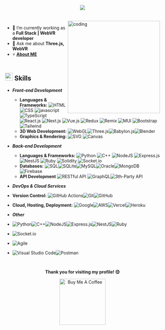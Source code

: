 <h2 align="center">  
  <img src="https://readme-typing-svg.herokuapp.com/?lines=Full%20Stack%20Developer;&center=true&width=800">
</h2>
<br/>

<img align="right" alt="coding" width="300"  src="https://github.com/funny-softdev/funny-softdev/blob/main/assets/banner.gif">

- 🔭 I’m currently working as a **Full Stack | WebVR developer**
- 💬 Ask me about **Three.js, WebVR**
- ⚡ **<a href="https://funny-web-site.vercel.app/">About ME</a>**
<br/><br/>

## <img src="https://media2.giphy.com/media/QssGEmpkyEOhBCb7e1/giphy.gif?cid=ecf05e47a0n3gi1bfqntqmob8g9aid1oyj2wr3ds3mg700bl&rid=giphy.gif" width ="25"><b> Skills</b>

<p align="center">
  
- ***Front-end Development***  
  -  **Languages & Frameworks:** ![HTML](https://img.shields.io/badge/html-%23E34F26.svg?style=for-the-badge&logo=html5&logoColor=white)![CSS](https://img.shields.io/badge/css-%231572B6.svg?style=for-the-badge&logo=css3&logoColor=white)
![javascript](https://img.shields.io/badge/javascript%20-%23323330.svg?&style=for-the-badge&logo=javascript&logoColor=%23F7DF1E)![TypeScript](https://img.shields.io/badge/TypeScript-3178C6?style=for-the-badge&logo=typescript&logoColor=white)
![React.js](https://img.shields.io/badge/react%20-%2320232a.svg?&style=for-the-badge&logo=react&logoColor=%2361DAFB)
![Next.js](https://img.shields.io/badge/next.js-000000?style=for-the-badge&logo=nextdotjs&logoColor=white)
![Vue.js](https://img.shields.io/badge/Vue.js-35495E?style=for-the-badge&logo=vuedotjs&logoColor=4FC08D)
![Redux](https://img.shields.io/badge/redux-%23593d88.svg?style=for-the-badge&logo=redux&logoColor=white)
![Remix](https://img.shields.io/badge/remix-%23000.svg?style=for-the-badge&logo=remix&logoColor=white)
![MUI](https://img.shields.io/badge/MUI-%230081CB.svg?style=for-the-badge&logo=mui&logoColor=white)
![Bootstrap](https://img.shields.io/badge/Bootstrap-7952B3?style=for-the-badge&logo=bootstrap&logoColor=white)
![Tailwind](https://img.shields.io/badge/Tailwind_CSS-38B2AC?style=for-the-badge&logo=tailwind-css&logoColor=white)
  -  **3D Web Development:** ![WebGL](https://img.shields.io/badge/WebGL-EEEEEE.svg?style=for-the-badge&logo=webgl&logoColor=CB3837)![Three.js](https://img.shields.io/badge/Three.js-black?style=for-the-badge&logo=three.js&logoColor=white)![Babylon.js](https://img.shields.io/badge/babylon.js-%23CB3837.svg?style=for-the-badge&logo=babylon.js3&logoColor=white)![Blender](https://img.shields.io/badge/Blender-F5792A?style=for-the-badge&logo=blender&logoColor=white)
  -  **Graphics & Rendering:** ![SVG](https://img.shields.io/badge/SVG-EEEEEE.svg?style=for-the-badge&logo=SVG&logoColor=CB3837)
![Canvas](https://img.shields.io/badge/Canvas-black?style=for-the-badge&logo=Canvas&logoColor=white)

- ***Back-end Development***
  -  **Languages & Frameworks:**  ![Python](https://img.shields.io/badge/python-3670A0?style=for-the-badge&logo=python&logoColor=ffdd54)
![C++](https://img.shields.io/badge/C%2B%2B-00599C?style=for-the-badge&logo=c%2B%2B&logoColor=white)
![NodeJS](https://img.shields.io/badge/node.js-6DA55F?style=for-the-badge&logo=node.js&logoColor=white)
![Express.js](https://img.shields.io/badge/express.js-%23404d59.svg?style=for-the-badge&logo=express&logoColor=%2361DAFB)
![NestJS](https://img.shields.io/badge/NestJS-E0234E?style=for-the-badge&logo=nestjs&logoColor=white)
![Ruby](https://img.shields.io/badge/Ruby-%23CB3837.svg?style=for-the-badge&logo=Ruby&logoColor=white)
![Solidity](https://img.shields.io/badge/Solidity-%23363636.svg?style=for-the-badge&logo=solidity&logoColor=white)
![Socket.io](https://img.shields.io/badge/Socket.io-Gray?style=for-the-badge&logo=socket.io&badgeColor=010101)
  - **Databases:** ![SQL](https://img.shields.io/badge/SQL-025E8C.svg?style=for-the-badge&logo=database&logoColor=white)![SQLite](https://img.shields.io/badge/sqlite-%2307405e.svg?style=for-the-badge&logo=sqlite&logoColor=white)![MySQL](https://img.shields.io/badge/MySQL-33330F?style=for-the-badge&logo=mysql&logoColor=white)![Oracle](https://img.shields.io/badge/Oracle-CC2927?style=for-the-badge&logo=oracle&logoColor=white)![MongoDB](https://img.shields.io/badge/MongoDB-%234ea94b.svg?style=for-the-badge&logo=mongodb&logoColor=white)![Firebase](https://img.shields.io/badge/firebase-%23039BE5.svg?style=for-the-badge&logo=firebase)
  - **API Development** ![RESTful API](https://img.shields.io/badge/RESTfulAPI-430098?style=for-the-badge&logo=RESTful&logoColor=white) ![GraphQL](https://img.shields.io/badge/-GraphQL-E10098?style=for-the-badge&logo=graphql&logoColor=white)![3th-Party API](https://img.shields.io/badge/3th-API-%23039BE5.svg?style=for-the-badge&logo=third)

 - ***DevOps & Cloud Services***
  - **Version Control:** ![GitHub Actions](https://img.shields.io/badge/github%20actions-%232671E5.svg?style=for-the-badge&logo=githubactions&logoColor=white)![Git](https://img.shields.io/badge/git-%23F05033.svg?style=for-the-badge&logo=git&logoColor=white)![GitHub](https://img.shields.io/badge/github-%23121011.svg?style=for-the-badge&logo=github&logoColor=white)
  - **Cloud, Hosting, Deployment:** ![Google](https://img.shields.io/badge/Google-4285F4?style=for-the-badge&logo=Google-chrome&logoColor=white)![AWS](https://img.shields.io/badge/AWS-D83B01?style=for-the-badge&logo=Amazon-Web-Services&logoColor=white)![Vercel](https://img.shields.io/badge/vercel-%23000000.svg?style=for-the-badge&logo=vercel&logoColor=white)![Heroku](https://img.shields.io/badge/Heroku-430098?style=for-the-badge&logo=heroku&logoColor=white)

 - ***Other***
  - ![Python](https://img.shields.io/badge/python-3670A0?style=for-the-badge&logo=python&logoColor=ffdd54)![C++](https://img.shields.io/badge/C%2B%2B-00599C?style=for-the-badge&logo=c%2B%2B&logoColor=white)![NodeJS](https://img.shields.io/badge/node.js-6DA55F?style=for-the-badge&logo=node.js&logoColor=white)![Express.js](https://img.shields.io/badge/express.js-%23404d59.svg?style=for-the-badge&logo=express&logoColor=%2361DAFB)![NestJS](https://img.shields.io/badge/NestJS-E0234E?style=for-the-badge&logo=nestjs&logoColor=white)![Ruby](https://img.shields.io/badge/Ruby-%23CB3837.svg?style=for-the-badge&logo=Ruby&logoColor=white)
  - ![Socket.io](https://img.shields.io/badge/Socket.io-Gray?style=for-the-badge&logo=socket.io&badgeColor=010101)
  - ![Agile](https://img.shields.io/badge/Agile-E10098?style=for-the-badge&logo=Agile&logoColor=white)
  - ![Visual Studio Code](https://img.shields.io/badge/Visual%20Studio%20Code-0078d7.svg?style=for-the-badge&logo=visual-studio-code&logoColor=white)![Postman](https://img.shields.io/badge/Postman-FF6C37?style=for-the-badge&logo=postman&logoColor=white)

</p>

</br>
<p align="center">
  <b>Thank you for visiting my profile! 😊</b>
</p>

<p align="center">
  <a href="https://buymeacoffee.com/radhikamalpani" target="_blank">
    <img src="https://cdn.buymeacoffee.com/buttons/v2/default-red.png" alt="Buy Me A Coffee" width="150"/>
  </a>
</p>
